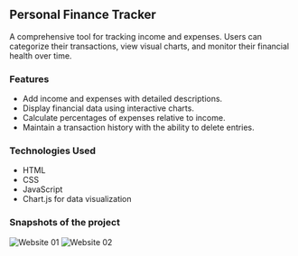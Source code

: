 ## Personal Finance Tracker
A comprehensive tool for tracking income and expenses. Users can categorize their transactions, view visual charts, and monitor their financial health over time.

### Features
- Add income and expenses with detailed descriptions.
- Display financial data using interactive charts.
- Calculate percentages of expenses relative to income.
- Maintain a transaction history with the ability to delete entries.

### Technologies Used
- HTML
- CSS
- JavaScript
- Chart.js for data visualization

### Snapshots of the project
![Website 01](https://github.com/user-attachments/assets/5c216f88-9a27-454b-a536-f693f06c2f9f)
![Website 02](https://github.com/user-attachments/assets/84987943-6021-432f-b10d-6e1e2380a47d)
